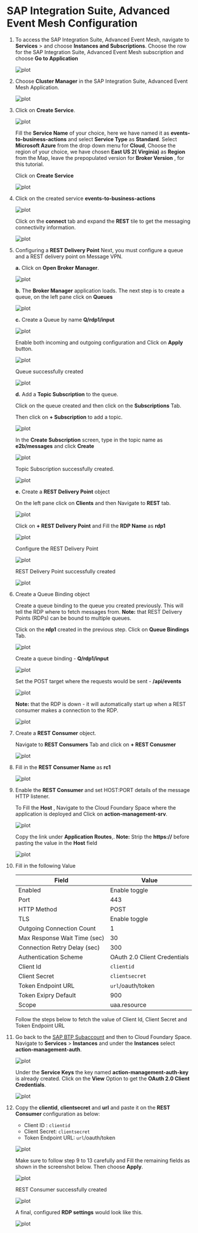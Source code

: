 # SAP Integration Suite, Advanced Event Mesh Configuration

 1. To access the SAP Integration Suite, Advanced Event Mesh, navigate to **Services** > and choose **Instances and Subscriptions**.
    Choose the row for the SAP Integration Suite, Advanced Event Mesh subscription and choose **Go to Application**

    ![plot](./images/access-aem.png)

2. Choose **Cluster Manager** in the SAP Integration Suite, Advanced Event Mesh Application. 

    ![plot](./images/aem-application.png)

3. Click on **Create Service**.

    ![plot](./images/aem-create-service.png)
    
    Fill the **Service Name** of your choice, here we have named it as **events-to-business-actions** and select **Service Type** as **Standard**. Select **Microsoft Azure** from the drop down menu for **Cloud**, Choose the region of your choice, we have chosen **East US 2( Virginia)** as **Region** from the Map, leave the prepopulated version for **Broker Version** , for this tutorial.

    Click on **Create Service**

    ![plot](./images/aem-service-created.png)


4. Click on the created service **events-to-business-actions**

    ![plot](./images/aem-service-screen1.png)

    Click on the **connect** tab and expand the **REST** tile to get the messaging connectivity information.

    ![plot](./images/aem-connect.png)

5. Configuring a **REST Delivery Point**
     Next, you must configure a queue and a REST delivery point on Message VPN.

     **a.** Click on **Open Broker Manager**.

     ![plot](./images/aem-openbrokermanager.png)

     **b.** The **Broker Manager** application loads. The next step is to create a queue, on the left pane click on **Queues**  

     ![plot](./images/aem-click-on-queue.png)

     **c.** Create a Queue by name **Q/rdp1/input**

     ![plot](./images/aem-create-queue.png)

     Enable both incoming and outgoing configuration and Click on **Apply** button.

     ![plot](./images/aem-queue2.png)    

     Queue successfully created

     ![plot](./images/aem-queue-created.png)    

     **d.** Add a **Topic Subscription** to the queue.

     Click on the queue created and then click on the **Subscriptions** Tab.

     Then click on **+ Subscription** to add a topic.

     ![plot](./images/aem-addtopicsubscription.png)

     In the **Create Subscription** screen, type in the topic name as **e2b/messages** and click **Create**

     ![plot](./images/aem-topic-name.png)    

     Topic Subscription successfully created. 

     ![plot](./images/aem-topic-created.png)

     **e.** Create a **REST Delivery Point** object

     On the left pane click on **Clients** and then Navigate to **REST** tab.

     ![plot](./images/aem-rest-client.png)

     Click on **+ REST Delivery Point** and Fill the **RDP Name** as **rdp1**

     ![plot](./images/aem-rdp-name.png)

     Configure the REST Delivery Point

     ![plot](./images/aem-rdp-config.png)  

     REST Delivery Point successfully created
     
     ![plot](./images/aem-rdp-created.png)  

6.  Create a Queue Binding object

     Create a queue binding to the queue you created previously. This will tell the RDP where to fetch messages from. **Note:** that REST Delivery Points (RDPs) can be bound to multiple queues.

     Click on the **rdp1** created in the previous step. Click on **Queue Bindings** Tab.

     ![plot](./images/aem-queue-binding.png)

     Create a queue binding - **Q/rdp1/input**

     ![plot](./images/aem-queue-binding-name.png)

     Set the POST target where the requests would be sent - **/api/events**

     ![plot](./images/aem-binding-config.png)

     **Note:** that the RDP is down - it will automatically start up when a REST consumer makes a connection to the RDP.

     ![plot](./images/aem-binding-completed.png)

7. Create a **REST Consumer** object.

     Navigate to **REST Consumers** Tab and click on **+ REST Conusmer**

     ![plot](./images/aem-rest-consumer.png)

8. Fill in the **REST Consumer Name** as **rc1** 

     ![plot](./images/aem-consumer-name.png)

9. Enable the **REST Consumer** and set HOST:PORT details of the message HTTP listener. 

     To Fill the **Host** , Navigate to the Cloud Foundary Space where the application is deployed and Click on **action-management-srv**.

     ![plot](./images/aem-consumer-host.png)

     Copy the link under **Application Routes**,. **Note:** Strip the **https://** before pasting the value in the **Host** field

     ![plot](./images/aem-consumer-host-link.png)

10. Fill in the following Value

    | Field | Value |
    |------|------|
    | Enabled  | Enable toggle |
    | Port | 443 |
    | HTTP Method |  POST |
    | TLS | Enable toggle |
    | Outgoing Connection Count | 1 |
    | Max Response Wait Time (sec) | 30 |
    | Connection Retry Delay (sec) | 300 |
    | Authentication Scheme | OAuth 2.0 Client Credentials |
    | Client Id | `clientid`|
    | Client Secret | `clientsecret`|
    | Token Endpoint URL | `url`/oauth/token |
    | Token Exipry Default |900 |
    | Scope | uaa.resource |

    Follow the steps below to fetch the value of Client Id, Client Secret and Token Endpoint URL


11. Go back to the [SAP BTP Subaccount](https://emea.cockpit.btp.cloud.sap/cockpit/?idp=tdct3ched1.accounts.ondemand.com#/globalaccount/e2a835b0-3011-4c79-818a-d7767c4627cd/subaccount/0e652f06-6ee7-48d1-8877-b84274456b22) 
    and then to Cloud Foundary Space. Navigate to **Services** > **Instances** and under the **Instances** select **action-management-auth**. 

    <!-- <img src="./images/aem-30.png" width="90%" height="90%" /> -->
    ![plot](./images/aem-30.png)

    Under the **Service Keys** the key named **action-management-auth-key** is already created. Click on the **View** Option to get the **OAuth 2.0 Client Credentials**.  

    <!-- <img src="./images/aem-31.png" width="90%" height="90%" /> -->
    ![plot](./images/aem-31.png)

12. Copy the **clientid**, **clientsecret** and **url** and paste it on the **REST Consumer** configuration as below:
    - Client ID : ```clientid```
    - Client Secret: ```clientsecret```
    - Token Endpoint URL: ```url```/oauth/token 

    ![plot](./images/aem-32.png)

    Make sure to follow step 9 to 13 carefully and Fill the remaining fields as shown in the screenshot below. Then choose **Apply**.

    ![plot](./images/aem-consumer-config.png)  

    
    REST Consumer successfully created

     ![plot](./images/aem-consumer-created.png)  

    A final, configured **RDP settings** would look like this.

     ![plot](./images/aem-rdp-final.png)